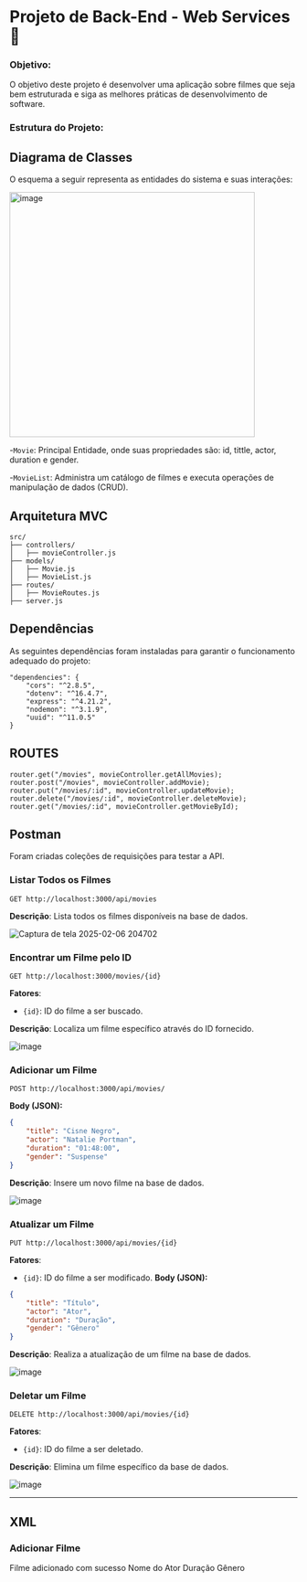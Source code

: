 # Projeto de Back-End - Web Services🎈

### Objetivo:
O objetivo deste projeto é desenvolver uma aplicação sobre filmes que seja bem estruturada e siga as melhores práticas de desenvolvimento de software.

### Estrutura do Projeto:

##  Diagrama de Classes
O esquema a seguir representa as entidades do sistema e suas interações:

<img width="429" alt="image" src="https://github.com/user-attachments/assets/fe7a4427-642b-435d-b2a2-06a7f1cdf1c7" />




-`Movie`: Principal Entidade, onde suas propriedades são: id, tittle, actor, duration e gender.

-`MovieList`: Administra um catálogo de filmes e executa operações de manipulação de dados (CRUD).

## Arquitetura MVC
```
src/
├── controllers/
│   ├── movieController.js
├── models/
│   ├── Movie.js
│   ├── MovieList.js
├── routes/
│   ├── MovieRoutes.js
├── server.js
```
##  Dependências
As seguintes dependências foram instaladas para garantir o funcionamento adequado do projeto:
```
"dependencies": {
    "cors": "^2.8.5",
    "dotenv": "^16.4.7",
    "express": "^4.21.2",
    "nodemon": "^3.1.9",
    "uuid": "^11.0.5"
}
```
## ROUTES
```
router.get("/movies", movieController.getAllMovies);
router.post("/movies", movieController.addMovie);
router.put("/movies/:id", movieController.updateMovie);
router.delete("/movies/:id", movieController.deleteMovie);
router.get("/movies/:id", movieController.getMovieById);
```

## Postman
Foram criadas coleções de requisições para testar a API.

### Listar Todos os Filmes

```http
GET http://localhost:3000/api/movies
```
**Descrição**: Lista todos os filmes disponíveis na base de dados.

![Captura de tela 2025-02-06 204702](https://github.com/user-attachments/assets/462e977b-6d98-458c-a9cf-ce2ea829a0fe)

###  Encontrar um Filme pelo ID

```http
GET http://localhost:3000/movies/{id}
```

**Fatores**:
- `{id}`: ID do filme a ser buscado.

**Descrição**: Localiza um filme específico através do ID fornecido.

![image](https://github.com/user-attachments/assets/7d26b9e6-c695-47b2-81cf-2208d894585d)

###  Adicionar um Filme

```http
POST http://localhost:3000/api/movies/
```

**Body (JSON):**
```json
{
    "title": "Cisne Negro",
    "actor": "Natalie Portman",
    "duration": "01:48:00",
    "gender": "Suspense"
}
```

**Descrição**: Insere um novo filme na base de dados.

![image](https://github.com/user-attachments/assets/55e04c8b-68b4-434a-b87c-302deba702c0)

### Atualizar um Filme

```http
PUT http://localhost:3000/api/movies/{id}
```

**Fatores**:
- `{id}`: ID do filme a ser modificado.
**Body (JSON):**
```json
{
    "title": "Título",
    "actor": "Ator",
    "duration": "Duração",
    "gender": "Gênero"
}
```

**Descrição**: Realiza a atualização de um filme na base de dados.

![image](https://github.com/user-attachments/assets/f317ca8a-168a-44f7-afe2-7cbf17815526)

###  Deletar um Filme

```http
DELETE http://localhost:3000/api/movies/{id}
```

**Fatores**:
- `{id}`: ID do filme a ser deletado.

**Descrição**: Elimina um filme específico da base de dados.

![image](https://github.com/user-attachments/assets/f148c553-d574-4eec-a425-799f61b53c70)

---

## XML

### Adicionar Filme

<Response>
    <Message>Filme adicionado com sucesso</Message>
    <Movie>
        <Title>Nome do Filme</Title>
        <Actor>Nome do Ator</Actor>
        <Duration>Duração</Duration>
        <Genre>Gênero</Genre>
    </Movie>
</Response>




